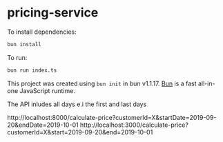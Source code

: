 # pricing-service

To install dependencies:

```bash
bun install
```

To run:

```bash
bun run index.ts
```

This project was created using `bun init` in bun v1.1.17. [Bun](https://bun.sh) is a fast all-in-one JavaScript runtime.

The API inludes all days e.i the first and last days

http://localhost:8000/calculate-price?customerId=X&startDate=2019-09-20&endDate=2019-10-01
http://localhost:3000/calculate-price?customerId=X&start=2019-09-20&end=2019-10-01

